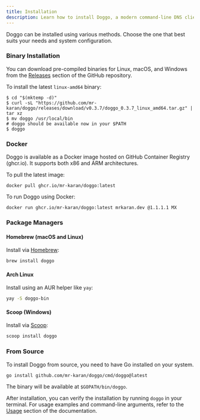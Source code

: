 ```yaml
---
title: Installation
description: Learn how to install Doggo, a modern command-line DNS client for humans
---
```


Doggo can be installed using various methods. Choose the one that best suits your needs and system configuration.


### Binary Installation

You can download pre-compiled binaries for Linux, macOS, and Windows from the [Releases](https://github.com/mr-karan/doggo/releases) section of the GitHub repository.

To install the latest `linux-amd64` binary:

```shell
$ cd "$(mktemp -d)"
$ curl -sL "https://github.com/mr-karan/doggo/releases/download/v0.3.7/doggo_0.3.7_linux_amd64.tar.gz" | tar xz
$ mv doggo /usr/local/bin
# doggo should be available now in your $PATH
$ doggo
```

### Docker

Doggo is available as a Docker image hosted on GitHub Container Registry (ghcr.io). It supports both x86 and ARM architectures.

To pull the latest image:

```shell
docker pull ghcr.io/mr-karan/doggo:latest
```

To run Doggo using Docker:

```shell
docker run ghcr.io/mr-karan/doggo:latest mrkaran.dev @1.1.1.1 MX
```

### Package Managers

#### Homebrew (macOS and Linux)

Install via [Homebrew](https://brew.sh/):

```bash
brew install doggo
```

#### Arch Linux

Install using an AUR helper like `yay`:

```bash
yay -S doggo-bin
```

#### Scoop (Windows)

Install via [Scoop](https://scoop.sh/):

```bash
scoop install doggo
```

### From Source

To install Doggo from source, you need to have Go installed on your system.

```bash
go install github.com/mr-karan/doggo/cmd/doggo@latest
```

The binary will be available at `$GOPATH/bin/doggo`.

After installation, you can verify the installation by running `doggo` in your terminal. For usage examples and command-line arguments, refer to the [Usage](/usage) section of the documentation.
